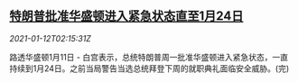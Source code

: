 <!--1610418199000-->
[特朗普批准华盛顿进入紧急状态直至1月24日](https://cn.reuters.com/article/washington-emergency-0111-mon-idCNKBS29H082)
------

<div><i>2021-01-12T02:15:31Z</i></div><p>路透华盛顿1月11日 - 白宫表示，总统特朗普周一批准华盛顿进入紧急状态，一直持续到1月24日。之前当局警告当选总统拜登下周的就职典礼面临安全威胁。(完)</p>
